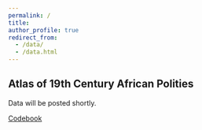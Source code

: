 ```yaml
---
permalink: /
title: 
author_profile: true
redirect_from: 
  - /data/
  - /data.html
---
```


Atlas of 19th Century African Polities 
-------
Data will be posted shortly.

[Codebook](https://martha-wilfahrt.github.io/files/1_Atlas_Codebook.pdf)

